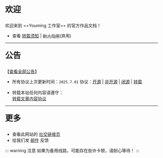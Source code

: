 <p style="font-size: 26px; font-weight: 650; margin-top: 20px; ">欢迎</p>
<p style="margin-top: 15px; "></p>

欢迎来到 ==Youming 工作室== 的官方作品文档！

- 查看 <a href="/notes/协议/转载.html">转载须知</a> | ~~<a href="/指南.html" style="color: #555;">新人指南</a>~~(弃用)

***

<p style="font-size: 26px; font-weight: 650; margin-top: 20px; ">公告</p>
<p style="margin-top: 16px; "></p>

【<a href="/notes/更多/公告.html">查看全部公告</a>】

- 所有协议上次更新时间：`2025.7.01`
协议：<a href="/notes/协议/开源.html">开源</a> | <a href="/notes/协议/非开源.html">非开源</a> | <a href="/notes/协议/闭源.html">闭源</a> | <a href="/notes/协议/转载.html">转载</a>

<p style="margin-top: 16px; "></p>

- 转载本站任何内容请遵守：  
<a href="/notes/协议/转载.html">转载文章内容协议</a>

***

<p style="font-size: 26px; font-weight: 650; margin-top: 20px; ">更多</p>
<p style="margin-top: 15px; "></p>

- 查看此网站的 <a href="/notes/更多/链接.html">社交链接页</a>
- 给我们发 <a href="/notes/更多/链接.html#邮箱">邮件</a> 反馈

::: warning 注意
如果为备用线路，可能存在些许卡顿，请耐心等待！
:::